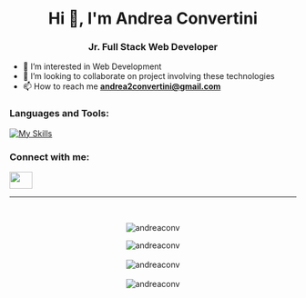 <h1 align="center">Hi 👋, I'm Andrea Convertini</h1>
<h3 align="center">Jr. Full Stack Web Developer</h3>

- 👀 I’m interested in Web Development
- 💞️ I’m looking to collaborate on project involving these technologies
- 📫 How to reach me **andrea2convertini@gmail.com**

<h3 align="left">Languages and Tools:</h3> 

[![My Skills](https://skillicons.dev/icons?i=html,css,bootstrap,js,vue,sass,mysql,php,laravel,java,spring,vscode,md,github,netlify)](https://skillicons.dev)

<h3 align="left">Connect with me:</h3>
<a href="https://www.linkedin.com/in/andrea-convertini-28466a11a/" target="_blank">
  <!-- <img src="https://skillicons.dev/icons?i=linkedin"/> -->
  <img src="https://raw.githubusercontent.com/rahuldkjain/github-profile-readme-generator/master/src/images/icons/Social/linked-in-alt.svg" height="30" width="40"/>
</a>

--- 
<br>

<p align="center"> <img src="https://komarev.com/ghpvc/?username=andreaconv&label=Profile%20views&color=0e75b6&style=flat" alt="andreaconv" /> </p>

<div align="center">
<img align="center" src="https://github-readme-stats.vercel.app/api?username=andreaconv&show_icons=true&theme=dark&locale=en" alt="andreaconv" />
</div>
&nbsp;
<div align="center">
<img align="center" src="https://github-readme-streak-stats.herokuapp.com/?user=andreaconv&theme=dark&locale=en" alt="andreaconv" />
</div>
&nbsp;
<div align="center"><img align="center" src="https://github-readme-stats.vercel.app/api/top-langs?username=andreaconv&show_icons=true&langs_count=8&theme=transparent&locale=en&hide=hack" alt="andreaconv" /></div>
